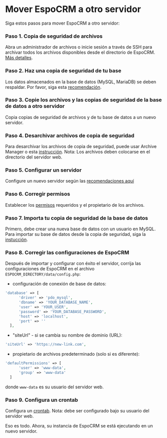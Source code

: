 # Mover EspoCRM a otro servidor

Siga estos pasos para mover EspoCRM a otro servidor:

### Paso 1. Copia de seguridad de archivos

Abra un administrador de archivos o inicie sesión a través de SSH para archivar todos los archivos disponibles desde el directorio de EspoCRM. [Más detalles](backup-and-restore.md#paso-1-respaldar-archivos).

### Paso 2. Haz una copia de seguridad de tu base

Los datos almacenados en la base de datos (MySQL, MariaDB) se deben respaldar. Por favor, siga esta [recomendación](backup-and-restore.md#paso-2-respaldar-base-de-datos).

### Paso 3. Copie los archivos y las copias de seguridad de la base de datos a otro servidor

Copia copias de seguridad de archivos y de tu base de datos a un nuevo servidor.

### Paso 4. Desarchivar archivos de copia de seguridad

Para desarchivar los archivos de copia de seguridad, puede usar Archive Manager o esta [instrucción](backup-and-restore.md#paso-1-desarchivar-archivos-de-copia-de-seguridad).
Nota: Los archivos deben colocarse en el directorio del servidor web.

### Paso 5. Configurar un servidor

Configure un nuevo servidor según las [recomendaciones aquí](server-configuration.md)

### Paso 6. Corregir permisos

Establecer los [permisos](server-configuration.md#permisos-requeridos-para-sistemas-basados-en-unix) requeridos y el propietario de los archivos.

### Paso 7. Importa tu copia de seguridad de la base de datos

Primero, debe crear una nueva base de datos con un usuario en MySQL. Para importar su base de datos desde la copia de seguridad, siga la [instucción](backup-and-restore.md#paso-3-importar-el-volcado-de-la-base-de-datos).

### Paso 8. Corregir las configuraciones de EspoCRM

Después de importar y configurar con éxito el servidor, corrija las configuraciones de EspoCRM en el archivo `ESPOCRM_DIRECTORY/data/config.php`:

 * configuración de conexión de base de datos:

  ```php
  'database' => [
        'driver' => 'pdo_mysql',
        'dbname' => 'YOUR_DATABASE_NAME',
        'user' => 'YOUR_USER',
        'password' => 'YOUR_DATABASE_PASSWORD',
        'host' => 'localhost',
        'port' => ''
    ],
  ```

   * "siteUrl" - si se cambia su nombre de dominio (URL):

  ```php
  'siteUrl' => 'https://new-link.com',
  ```

  * propietario de archivos predeterminado (solo si es diferente):

  ```php
  'defaultPermissions' => [
        'user' => 'www-data',
        'group' => 'www-data'
    ]
  ```

  donde `www-data` es su usuario del servidor web.

### Paso 9. Configura un crontab

Configura un [crontab](server-configuration.md#configurar-un-crontab).
Nota: debe ser configurado bajo su usuario del servidor web.

Eso es todo. Ahora, su instancia de EspoCRM se está ejecutando en un nuevo servidor.
